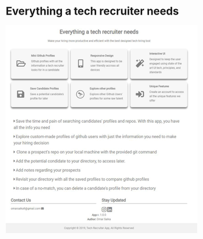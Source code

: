 <h1>Everything a tech recruiter needs</h1>

<img src="./client/src/img/aboutPage.JPG" alt="Screenshot" style="max-width:100%"/>
